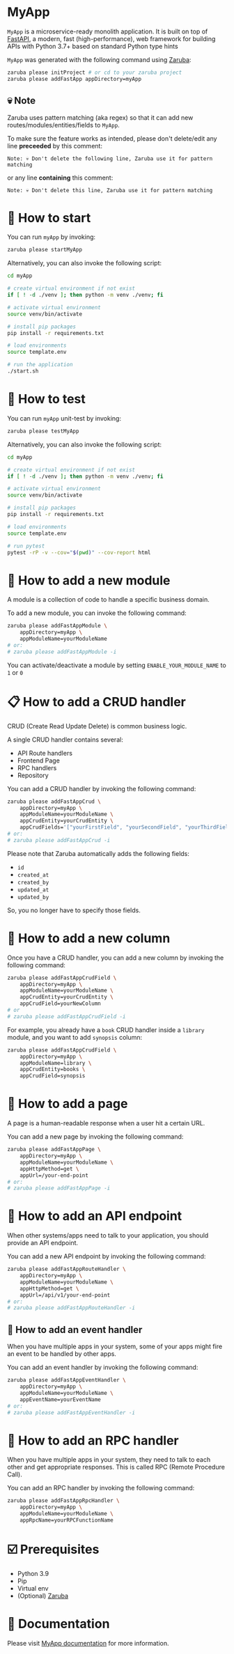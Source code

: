 # MyApp

`MyApp` is a microservice-ready monolith application. It is built on top of [FastAPI](https://fastapi.tiangolo.com/), a modern, fast (high-performance), web framework for building APIs with Python 3.7+ based on standard Python type hints

`MyApp` was generated with the following command using [Zaruba](https://github.com/state-alchemists/zaruba):

```bash
zaruba please initProject # or cd to your zaruba project
zaruba please addFastApp appDirectory=myApp
```

## 💀 Note

Zaruba uses pattern matching (aka regex) so that it can add new routes/modules/entities/fields to `MyApp`.

To make sure the feature works as intended, please don't delete/edit any line __preceeded__ by this comment:

```
Note: 💀 Don't delete the following line, Zaruba use it for pattern matching
```

or any line __containing__ this comment:

```
Note: 💀 Don't delete this line, Zaruba use it for pattern matching 
```

# 🏁 How to start

You can run `myApp` by invoking:

```bash
zaruba please startMyApp
```

Alternatively, you can also invoke the following script:

```bash
cd myApp

# create virtual environment if not exist
if [ ! -d ./venv ]; then python -m venv ./venv; fi

# activate virtual environment
source venv/bin/activate

# install pip packages
pip install -r requirements.txt

# load environments
source template.env

# run the application
./start.sh
```

# 🧪 How to test

You can run `myApp` unit-test by invoking:

```bash
zaruba please testMyApp
```

Alternatively, you can also invoke the following script:

```bash
cd myApp

# create virtual environment if not exist
if [ ! -d ./venv ]; then python -m venv ./venv; fi

# activate virtual environment
source venv/bin/activate

# install pip packages
pip install -r requirements.txt

# load environments
source template.env

# run pytest
pytest -rP -v --cov="$(pwd)" --cov-report html
```

# 🧩 How to add a new module

A module is a collection of code to handle a specific business domain.

To add a new module, you can invoke the following command:

```bash
zaruba please addFastAppModule \
    appDirectory=myApp \
    appModuleName=yourModuleName
# or:
# zaruba please addFastAppModule -i
```

You can activate/deactivate a module by setting `ENABLE_YOUR_MODULE_NAME` to `1` or `0`

# 📋 How to add a CRUD handler

CRUD (Create Read Update Delete) is common business logic.

A single CRUD handler contains several:

- API Route handlers
- Frontend Page
- RPC handlers
- Repository

You can add a CRUD handler by invoking the following command:

```bash
zaruba please addFastAppCrud \
    appDirectory=myApp \
    appModuleName=yourModuleName \
    appCrudEntity=yourCrudEntity \
    appCrudFields='["yourFirstField", "yourSecondField", "yourThirdField"]'
# or:
# zaruba please addFastAppCrud -i
```

Please note that Zaruba automatically adds the following fields:

- `id`
- `created_at`
- `created_by`
- `updated_at`
- `updated_by`

So, you no longer have to specify those fields.

# 🍰 How to add a new column

Once you have a CRUD handler, you can add a new column by invoking the following command:

```bash
zaruba please addFastAppCrudField \
    appDirectory=myApp \
    appModuleName=yourModuleName \
    appCrudEntity=yourCrudEntity \
    appCrudField=yourNewColumn
# or
# zaruba please addFastAppCrudField -i
```

For example, you already have a `book` CRUD handler inside a `library` module, and you want to add `synopsis` column:

```bash
zaruba please addFastAppCrudField \
    appDirectory=myApp \
    appModuleName=library \
    appCrudEntity=books \
    appCrudField=synopsis
```

# 📄 How to add a page

A page is a human-readable response when a user hit a certain URL.

You can add a new page by invoking the following command:

```bash
zaruba please addFastAppPage \
    appDirectory=myApp \
    appModuleName=yourModuleName \
    appHttpMethod=get \
    appUrl=/your-end-point
# or:
# zaruba please addFastAppPage -i
```

# 🔗 How to add an API endpoint

When other systems/apps need to talk to your application, you should provide an API endpoint.

You can add a new API endpoint by invoking the following command:

```bash
zaruba please addFastAppRouteHandler \
    appDirectory=myApp \
    appModuleName=yourModuleName \
    appHttpMethod=get \
    appUrl=/api/v1/your-end-point
# or:
# zaruba please addFastAppRouteHandler -i
```

## 📢 How to add an event handler

When you have multiple apps in your system, some of your apps might fire an event to be handled by other apps.

You can add an event handler by invoking the following command:

```bash
zaruba please addFastAppEventHandler \
    appDirectory=myApp \
    appModuleName=yourModuleName \
    appEventName=yourEventName
# or:
# zaruba please addFastAppEventHandler -i
```

# 🤙 How to add an RPC handler

When you have multiple apps in your system, they need to talk to each other and get appropriate responses. This is called RPC (Remote Procedure Call).

You can add an RPC handler by invoking the following command:

```bash
zaruba please addFastAppRpcHandler \
    appDirectory=myApp \
    appModuleName=yourModuleName \
    appRpcName=yourRPCFunctionName
```

# ☑️ Prerequisites

- Python 3.9
- Pip
- Virtual env
- (Optional) [Zaruba](https://github.com/state-alchemists/zaruba)

# 📖 Documentation

Please visit [MyApp documentation](_docs/README.md) for more information.
